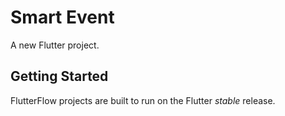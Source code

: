 # Smart Event

A new Flutter project.

## Getting Started

FlutterFlow projects are built to run on the Flutter _stable_ release.
